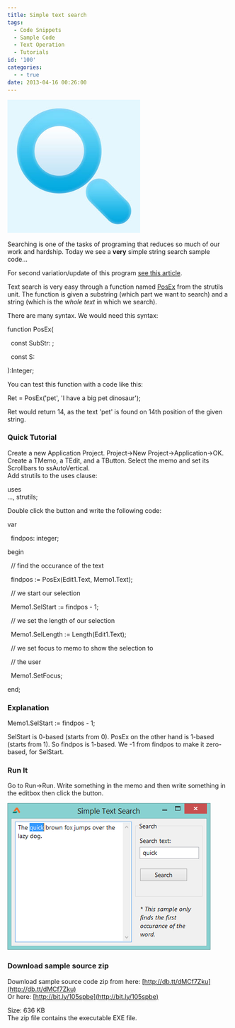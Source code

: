 ```yaml
---
title: Simple text search
tags:
  - Code Snippets
  - Sample Code
  - Text Operation
  - Tutorials
id: '100'
categories:
  - - true
date: 2013-04-16 00:26:00
---
```


![](simple-text-search/search.jpg)

Searching is one of the tasks of programing that reduces so much of our work and hardship. Today we see a **very** simple string search sample code...
<!-- more -->
  
For second variation/update of this program [see this article](http://lazplanet.blogspot.com/2013/04/search-text-all-words.html).  
  
Text search is very easy through a function named [PosEx](http://www.freepascal.org/docs-html/rtl/strutils/posex.html) from the strutils unit. The function is given a substring (which part we want to search) and a string (which is the _whole text_ in which we search).  
  
There are many syntax. We would need this syntax:  
  
  

function PosEx(  
  
  const SubStr: ;  
  
  const S:  
  
):Integer;

  
You can test this function with a code like this:  

Ret = PosEx('pet', 'I have a big pet dinosaur');

  
Ret would return 14, as the text 'pet' is found on 14th position of the given string.  

### Quick Tutorial

Create a new Application Project. Project->New Project->Application->OK.  
Create a TMemo, a TEdit, and a TButton. Select the memo and set its Scrollbars to ssAutoVertical.  
Add strutils to the uses clause:  

uses  
..., strutils;

  
Double click the button and write the following code:  

var  
  
  findpos: integer;  
  
begin  
  
  // find the occurance of the text  
  
  findpos := PosEx(Edit1.Text, Memo1.Text);  
  
  
  
  // we start our selection  
  
  Memo1.SelStart := findpos - 1;  
  
  // we set the length of our selection  
  
  Memo1.SelLength := Length(Edit1.Text);  
  
  
  
  // we set focus to memo to show the selection to  
  
  // the user  
  
  Memo1.SetFocus;  
  
end;  

  

### Explanation

Memo1.SelStart := findpos - 1;

  

SelStart is 0-based (starts from 0). PosEx on the other hand is 1-based (starts from 1). So findpos is 1-based. We -1 from findpos to make it zero-based, for SelStart.

### Run It

Go to Run->Run. Write something in the memo and then write something in the editbox then click the button.

  

![](simple-text-search/Simple-text-search-lazarus.gif)

  

### Download sample source zip

Download sample source code zip from here: [http://db.tt/dMCf7Zku](http://db.tt/dMCf7Zku)  
Or here: [http://bit.ly/105spbe](http://bit.ly/105spbe)  
  
Size: 636 KB  
The zip file contains the executable EXE file.